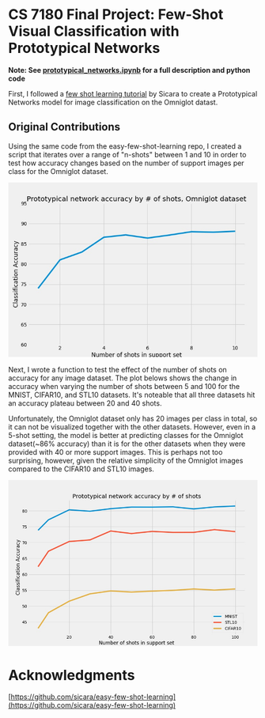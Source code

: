 
# CS 7180 Final Project: Few-Shot Visual Classification with Prototypical Networks

**Note: See [prototypical_networks.ipynb](https://github.com/cbt87/PrototypicalNetworks---CS7180-final/blob/main/prototypical_networks.ipynb) for a full description and python code**

First, I followed a [few shot learning tutorial](https://github.com/sicara/easy-few-shot-learning/blob/master/notebooks/my_first_few_shot_classifier.ipynb) by Sicara to create a Prototypical Networks model for image classification on the Omniglot datast. 

## Original Contributions

Using the same code from the easy-few-shot-learning repo, I created a script that iterates over a range of "n-shots" between 1 and 10 in order to test how accuracy changes based on the number of support images per class for the Omniglot dataset.

<img src="figs/omniglot.jpg">


Next, I wrote a function to test the effect of the number of shots on accuracy for any image dataset. The plot belows shows the change in accuracy when varying the number of shots between 5 and 100 for the MNIST, CIFAR10, and STL10 datasets. It's noteable that all three datasets hit an accuracy plateau between 20 and 40 shots.

Unfortunately, the Omniglot dataset only has 20 images per class in total, so it can not be visualized together with the other datasets. However, even in a 5-shot setting, the model is better at predicting classes for the Omniglot dataset(~86% accuracy) than it is for the other datasets when they were provided with 40 or more support images. This is perhaps not too surprising, however, given the relative simplicity of the Omniglot images compared to the CIFAR10 and STL10 images.

<img src="figs/n_shot_fig.jpg">


# Acknowledgments

[https://github.com/sicara/easy-few-shot-learning](https://github.com/sicara/easy-few-shot-learning)